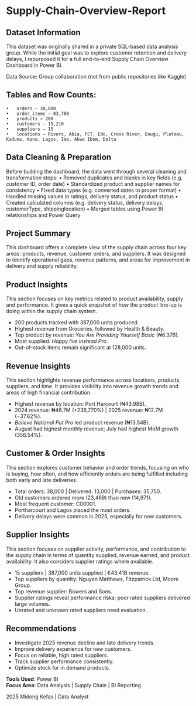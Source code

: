 # Supply-Chain-Overview-Report
## Dataset Information

This dataset was originally shared in a private SQL-based data analysis group. While the initial goal was to explore customer retention and delivery delays, I repurposed it for a full end-to-end Supply Chain Overview Dashboard in Power BI.

Data Source: Group collaboration (not from public repositories like Kaggle)

## Tables and Row Counts:
	•	orders – 38,000 
	•	order_items – 83,780
	•	products – 200
	•	customers – 15,210
	•	suppliers – 15 
	•	locations – Rivers, Abia, FCT, Edo, Cross River, Enugu, Plateau, Kaduna, Kano, Lagos, Imo, Akwa Ibom, Delta

## Data Cleaning & Preparation

Before building the dashboard, the data went through several cleaning and transformation steps:
	•	Removed duplicates and blanks in key fields (e.g. customer ID, order date)
  •	Standardized product and supplier names for consistency
	•	Fixed data types (e.g. converted dates to proper format)
	•	Handled missing values in ratings, delivery status, and product status
	•	Created calculated columns (e.g. delivery status, delivery delays, customerType, shippinglocation)
	•	Merged tables using Power BI relationships and Power Query

 ## Project Summary
This dashboard offers a complete view of the supply chain across four key areas: products, revenue, customer orders, and suppliers. It was designed to identify operational gaps, revenue patterns, and areas for improvement in delivery and supply reliability.

## Product Insights
This section focuses on key metrics related to product availability, supply and performance. It gives a quick snapshot of how the product line-up is doing within the supply chain system.
- 200 products tracked with 387,000 units produced.
- Highest revenue from Groceries, followed by Health & Beauty.
- Top product by revenue: *You Are Providing Yourself Basic* (₦6.37B).
- Most supplied: *Happy live instead Pro*.
- Out-of-stock items remain significant at 128,000 units.

## Revenue Insights
This section highlights revenue performance across locations, products, suppliers, and time. It provides visibility into revenue growth trends and areas of high financial contribution.
- Highest revenue by location: Port Harcourt (₦43.98B).
- 2024 revenue: ₦46.7M (+236,770%) | 2025 revenue: ₦12.7M (−37.62%).
- *Believe National Put Pro* led product revenue (₦13.54B).
- August had highest monthly revenue; July had highest MoM growth (356.54%).

## Customer & Order Insights
This section explores customer behavior and order trends, focusing on who is buying, how often, and how efficiently orders are being fulfilled including both early and late deliveries.
- Total orders: 38,000 | Delivered: 13,000 | Purchases: 35,750.
- Old customers ordered more (23,469) than new (14,971).
- Most frequent customer: C00001.
- Portharcourt and Lagos placed the most orders.
- Delivery delays were common in 2025, especially for new customers.

## Supplier Insights
This section focuses on supplier activity, performance, and contribution to the supply chain in terms of quantity supplied, revenue earned, and product availability. It also considers supplier ratings where available.
- 15 suppliers | 387,000 units supplied | €43.41B revenue.
- Top suppliers by quantity: Nguyen Matthews, Fitzpatrick Ltd, Moore Group.
- Top revenue supplier: Bowers and Sons.
- Supplier ratings reveal performance risks: poor rated suppliers delivered large volumes.
- Unrated and unknown rated suppliers need evaluation.

## Recommendations
- Investigate 2025 revenue decline and late delivery trends.
- Improve delivery experience for new customers.
- Focus on reliable, high rated suppliers.
- Track supplier performance consistently.
- Optimize stock for in demand products.

**Tools Used**: Power BI    
**Focus Area**: Data Analysis | Supply Chain | BI Reporting

2025 Midong Kefas | Data Analyst

